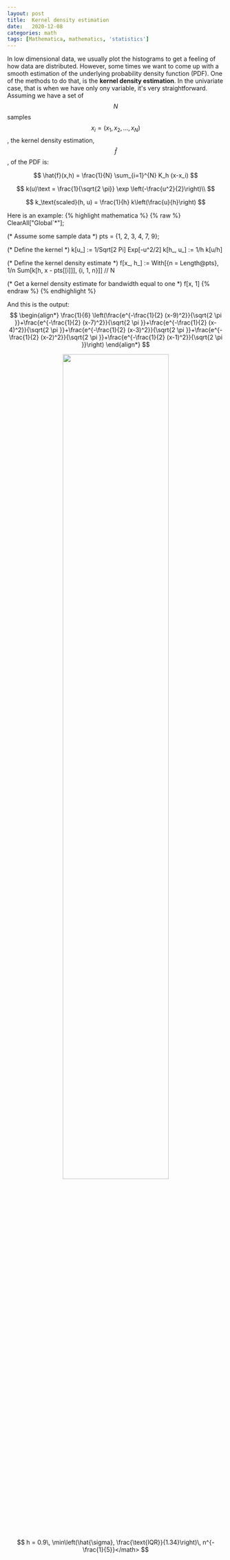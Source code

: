 ```yaml
---
layout: post
title:  Kernel density estimation
date:   2020-12-08
categories: math
tags: [Mathematica, mathematics, 'statistics']
---
```


In low dimensional data, we usually plot the histograms to get a feeling of how data are distributed. However, some times we want to come up with a smooth estimation of the underlying probability density function (PDF). One of the methods to do that, is the **kernel density estimation**. In the univariate case, that is when we have only ony variable, it's very straightforward. Assuming we have a set of $$N$$ samples $$x_i = (x_1, x_2, \ldots, x_N)$$, the kernel density estimation, $$\hat{f}$$, of the PDF is:

$$
\hat{f}(x,h) = \frac{1}{N} \sum_{i=1}^{N} K_h (x-x_i)
$$


$$
k(u)\text = \frac{1}{\sqrt{2 \pi}} \exp \left(-\frac{u^2}{2}\right)\\
$$

$$
k_\text{scaled}(h, u) = \frac{1}{h} k\left(\frac{u}{h}\right)
$$

Here is an example:
{% highlight mathematica %}
{% raw %}
ClearAll["Global`*"];

(* Assume some sample data *)
pts = {1, 2, 3, 4, 7, 9};

(* Define the kernel *)
k[u_] := 1/Sqrt[2 Pi] Exp[-u^2/2]
k[h_, u_] := 1/h k[u/h]

(* Define the kernel density estimate *)
f[x_, h_] := 
 With[{n = Length@pts}, 1/n Sum[k[h, x - pts[[i]]], {i, 1, n}]] // N

(* Get a kernel density estimate for bandwidth equal to one *)
f[x, 1]
{% endraw %}
{% endhighlight %}

And this is the output:
$$
\begin{align*}
\frac{1}{6} \left(\frac{e^{-\frac{1}{2} (x-9)^2}}{\sqrt{2 \pi }}+\frac{e^{-\frac{1}{2} (x-7)^2}}{\sqrt{2 \pi }}+\frac{e^{-\frac{1}{2} (x-4)^2}}{\sqrt{2 \pi }}+\frac{e^{-\frac{1}{2} (x-3)^2}}{\sqrt{2 \pi }}+\frac{e^{-\frac{1}{2} (x-2)^2}}{\sqrt{2 \pi }}+\frac{e^{-\frac{1}{2} (x-1)^2}}{\sqrt{2 \pi }}\right)
\end{align*}
$$

<p align="center">
<img width="70%" height="70%" src="{{ site.url }}/images/kernel_density_estimate.gif" /> 
</p>

$$
h = 0.9\, \min\left(\hat{\sigma}, \frac{\text{IQR}}{1.34}\right)\, n^{-\frac{1}{5}}</math>
$$

